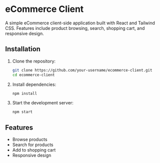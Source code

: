 
# eCommerce Client

A simple eCommerce client-side application built with React and Tailwind CSS. Features include product browsing, search, shopping cart, and responsive design.

## Installation

1. Clone the repository:
   ```bash
   git clone https://github.com/your-username/ecommerce-client.git
   cd ecommerce-client
   ```

2. Install dependencies:
   ```bash
   npm install
   ```

3. Start the development server:
   ```bash
   npm start
   ```

## Features

- Browse products
- Search for products
- Add to shopping cart
- Responsive design

